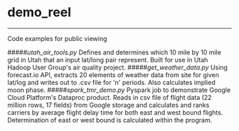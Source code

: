 # demo_reel
***
Code examples for public viewing


#####*utah_air_tools.py*
Defines and determines which 10 mile by 10 mile grid in Utah that an input lat/long pair represent.  Built for use in Utah Hadoop User Group's air quality project.
#####*get_weather_data.py*
Using forecast.io API, extracts 20 elements of weather data from site for given lat/log and writes out to .csv file for 'n' periods.  Also calculates implied moon phase. 
#####*spark_tmr_demo.py*
Pyspark job to demonstrate Google Cloud Platform's Dataproc product.  Reads in csv file of flight data (22 million rows, 17 fields) from Google storage and calculates and ranks carriers by average flight delay time for both east and west bound flights.  Determination of east or west bound is calculated within the program.
